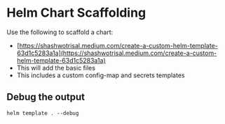 # Helm Chart Scaffolding

Use the following to scaffold a chart:

- [https://shashwotrisal.medium.com/create-a-custom-helm-template-63d1c5283a1a](https://shashwotrisal.medium.com/create-a-custom-helm-template-63d1c5283a1a)
- This will add the basic files
- This includes a custom config-map and secrets templates

## Debug the output

`helm template . --debug`
